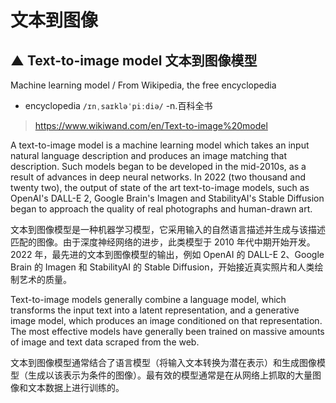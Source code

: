 # 文本到图像 



## ▲ Text-to-image model 文本到图像模型

Machine learning model / From Wikipedia, the free encyclopedia

- encyclopedia `/ɪnˌsaɪkləˈpiːdiə/` -n.百科全书

> https://www.wikiwand.com/en/Text-to-image%20model


A text-to-image model is a machine learning model which takes an input natural language description and produces an image matching that description. Such models began to be developed in the mid-2010s, as a result of advances in deep neural networks. In 2022 (two thousand and twenty two), the output of state of the art text-to-image models, such as OpenAI's DALL-E 2, Google Brain's Imagen and StabilityAI's Stable Diffusion began to approach the quality of real photographs and human-drawn art.

文本到图像模型是一种机器学习模型，它采用输入的自然语言描述并生成与该描述匹配的图像。由于深度神经网络的进步，此类模型于 2010 年代中期开始开发。 2022 年，最先进的文本到图像模型的输出，例如 OpenAI 的 DALL-E 2、Google Brain 的 Imagen 和 StabilityAI 的 Stable Diffusion，开始接近真实照片和人类绘制艺术的质量。

Text-to-image models generally combine a language model, which transforms the input text into a latent representation, and a generative image model, which produces an image conditioned on that representation. The most effective models have generally been trained on massive amounts of image and text data scraped from the web.

文本到图像模型通常结合了语言模型（将输入文本转换为潜在表示）和生成图像模型（生成以该表示为条件的图像）。最有效的模型通常是在从网络上抓取的大量图像和文本数据上进行训练的。
